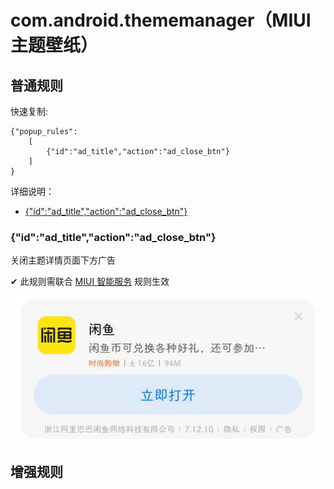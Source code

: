 # com.android.thememanager（MIUI 主题壁纸）

## 普通规则

快速复制:
```
{"popup_rules":
    [
        {"id":"ad_title","action":"ad_close_btn"}
    ]
}
```
详细说明：
- [{"id":"ad_title","action":"ad_close_btn"}](#idad_titleactionad_close_btn)

### {"id":"ad_title","action":"ad_close_btn"}
关闭主题详情页面下方广告

✔ 此规则需联合 [MIUI 智能服务](../../com.M/com.miui.systemAdSolution/readme.md#id为什么不希望看到这条推广action不感兴趣) 规则生效

![](./assets/主题详情页面下方广告.jpg)


## 增强规则
